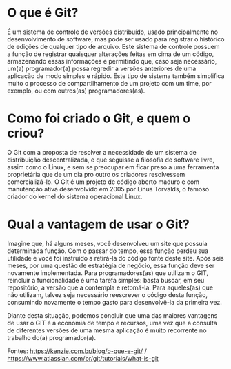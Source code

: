 # O que é Git?

É um sistema de controle de versões distribuído, usado principalmente no desenvolvimento de software, mas pode ser usado para registrar o histórico de edições de qualquer tipo de arquivo. Este sistema de controle possuem a função de registrar quaisquer alterações feitas em cima de um código, armazenando essas informações e permitindo que, caso seja necessário, um(a) programador(a) possa regredir a versões anteriores de uma aplicação de modo simples e rápido. Este tipo de sistema também simplifica muito o processo de compartilhamento de um projeto com um time, por exemplo, ou com outros(as) programadores(as).

# Como foi criado o Git, e quem o criou?
O Git com a proposta de resolver a necessidade de um sistema de distribuição descentralizada, e que seguisse a filosofia de software livre, assim como o Linux, e sem se preocupar em ficar preso a uma ferramenta proprietária que de um dia pro outro os criadores resolvessem comercializá-lo. O Git é um projeto de código aberto maduro e com manutenção ativa desenvolvido em 2005 por Linus Torvalds, o famoso criador do kernel do sistema operacional Linux.

# Qual a vantagem de usar o Git?

Imagine que, há alguns meses, você desenvolveu um site que possuia determinada função. Com o passar do tempo, essa função perdeu sua utilidade e você foi instruído a retirá-la do código fonte deste site. Após seis meses, por uma questão de estratégia de negócio, essa função deve ser novamente implementada. Para programadores(as) que utilizam o GIT, reincluir a funcionalidade é uma tarefa simples: basta buscar, em seu repositório, a versão que a contempla e retomá-la. Para aqueles(as) que não utilizam, talvez seja necessário reescrever o código desta função, consumindo novamente o tempo gasto para desenvolvê-la da primeira vez.

Diante desta situação, podemos concluir que uma das maiores vantagens de usar o GIT é a economia de tempo e recursos, uma vez que a consulta de diferentes versões de uma mesma aplicação é muito recorrente no trabalho do(a) programador(a).

Fontes: https://kenzie.com.br/blog/o-que-e-git/ /
        https://www.atlassian.com/br/git/tutorials/what-is-git
